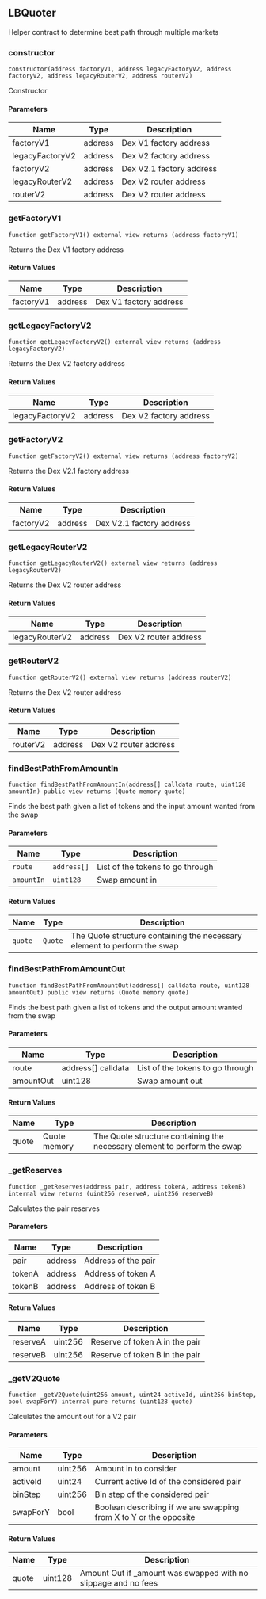 ## LBQuoter

Helper contract to determine best path through multiple markets

### constructor 

```solidity
constructor(address factoryV1, address legacyFactoryV2, address factoryV2, address legacyRouterV2, address routerV2) 
```

Constructor

#### Parameters

| Name | Type | Description |
| ---- | ---- | ----------- |
| factoryV1 | address | Dex V1 factory address |
| legacyFactoryV2 | address | Dex V2 factory address |
| factoryV2 | address | Dex V2.1 factory address |
| legacyRouterV2 | address | Dex V2 router address |
| routerV2 | address | Dex V2 router address |

### getFactoryV1

```solidity
function getFactoryV1() external view returns (address factoryV1)
```

Returns the Dex V1 factory address

#### Return Values

| Name | Type | Description |
| ---- | ---- | ----------- |
| factoryV1 | address | Dex V1 factory address |

### getLegacyFactoryV2

```solidity
function getLegacyFactoryV2() external view returns (address legacyFactoryV2)
```

Returns the Dex V2 factory address

#### Return Values

| Name | Type | Description |
| ---- | ---- | ----------- |
| legacyFactoryV2 | address | Dex V2 factory address |

### getFactoryV2

```solidity
function getFactoryV2() external view returns (address factoryV2)
```

Returns the Dex V2.1 factory address

#### Return Values

| Name | Type | Description |
| ---- | ---- | ----------- |
| factoryV2 | address | Dex V2.1 factory address |

### getLegacyRouterV2

```solidity
function getLegacyRouterV2() external view returns (address legacyRouterV2)
```

Returns the Dex V2 router address

#### Return Values

| Name | Type | Description |
| ---- | ---- | ----------- |
| legacyRouterV2 | address | Dex V2 router address |

### getRouterV2

```solidity
function getRouterV2() external view returns (address routerV2)
```

Returns the Dex V2 router address

#### Return Values

| Name | Type | Description |
| ---- | ---- | ----------- |
| routerV2 | address | Dex V2 router address |

### findBestPathFromAmountIn

```solidity
function findBestPathFromAmountIn(address[] calldata route, uint128 amountIn) public view returns (Quote memory quote)
```

Finds the best path given a list of tokens and the input amount wanted from the swap

#### Parameters

| Name | Type | Description |
| ---- | ---- | ----------- |
| `route` | `address[]` | List of the tokens to go through |
| `amountIn` | `uint128` | Swap amount in |

#### Return Values

| Name | Type | Description |
| ---- | ---- | ----------- |
| `quote` | `Quote` | The Quote structure containing the necessary element to perform the swap |

### findBestPathFromAmountOut

```solidity
function findBestPathFromAmountOut(address[] calldata route, uint128 amountOut) public view returns (Quote memory quote)
```

Finds the best path given a list of tokens and the output amount wanted from the swap

#### Parameters

| Name | Type | Description |
| ---- | ---- | ----------- |
| route | address[] calldata | List of the tokens to go through |
| amountOut | uint128 | Swap amount out |

#### Return Values

| Name | Type | Description |
| ---- | ---- | ----------- |
| quote | Quote memory | The Quote structure containing the necessary element to perform the swap |

### _getReserves

```solidity
function _getReserves(address pair, address tokenA, address tokenB) internal view returns (uint256 reserveA, uint256 reserveB)
```

Calculates the pair reserves 

#### Parameters

| Name | Type | Description |
| ---- | ---- | ----------- |
| pair | address | Address of the pair |
| tokenA | address | Address of token A |
| tokenB | address | Address of token B |

#### Return Values

| Name | Type | Description |
| ---- | ---- | ----------- |
| reserveA | uint256 | Reserve of token A in the pair |
| reserveB | uint256 | Reserve of token B in the pair |

### _getV2Quote

```solidity
function _getV2Quote(uint256 amount, uint24 activeId, uint256 binStep, bool swapForY) internal pure returns (uint128 quote)
```

Calculates the amount out for a V2 pair

#### Parameters

| Name | Type | Description |
| ---- | ---- | ----------- |
| amount | uint256 | Amount in to consider |
| activeId | uint24 | Current active Id of the considered pair |
| binStep | uint256 | Bin step of the considered pair |
| swapForY | bool | Boolean describing if we are swapping from X to Y or the opposite |

#### Return Values

| Name | Type | Description |
| ---- | ---- | ----------- |
| quote | uint128 | Amount Out if _amount was swapped with no slippage and no fees |